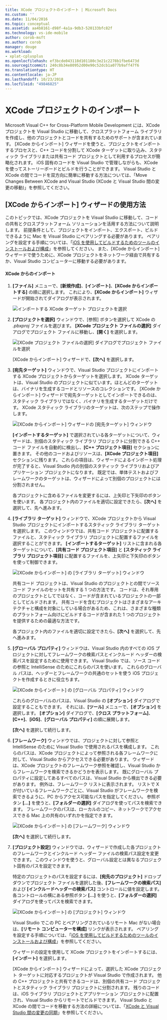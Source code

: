 ```yaml
---
title: XCode プロジェクトのインポート | Microsoft Docs
ms.custom: ''
ms.date: 11/04/2016
ms.topic: conceptual
ms.assetid: aa4b8161-d98f-4a1a-9db3-520133bfc82f
ms.technology: vs-ide-mobile
author: corob-msft
ms.author: corob
manager: douge
ms.workload:
- xplat-cplusplus
ms.openlocfilehash: ef3bcde043118d101180c3e21c2278b1fbe6473d
ms.sourcegitcommit: 240c8b34e80952d00e90c52dcb1a077b9aff47f6
ms.translationtype: HT
ms.contentlocale: ja-JP
ms.lasthandoff: 10/23/2018
ms.locfileid: "49846825"
---
```

# <a name="import-an-xcode-project"></a>XCode プロジェクトのインポート
Microsoft Visual C++ for Cross-Platform Mobile Development には、XCode プロジェクトを Visual Studio に移動して、クロスプラットフォーム ライブラリを作成し、他のプロジェクトとコードを共有するためのサポートが含まれています。 [XCode からインポート] ウィザードを使うと、プロジェクトをインポートするプロセスと、C++ コードを分割して XCode ターゲットに取り込み、スタティック ライブラリまたは共有コード プロジェクトとして利用するプロセスが簡略化されます。 iOS 固有のコードを Visual Studio で管理しながらも、XCode を使ってストーリーボードとビルドを行うことができます。 Visual Studio と XCode の間でコードを双方向に簡単に移動する方法については、「Move Changes Between XCode and Visual Studio (XCode と Visual Studio 間の変更の移動)」を参照してください。  
  
## <a name="use-the-import-from-xcode-wizard"></a>[XCode からインポート] ウィザードの使用方法  
 このトピックでは、XCode プロジェクトを Visual Studio に移動して、コードの共有とクロスプラットフォーム ソリューションを活用する方法について説明します。 前提条件として、プロジェクトをインポート、エクスポート、ビルドできるように Mac を Visual Studio にペアリングする必要があります。 ペアリングを設定する手順については、「[iOS を使用してビルドするためのツールのインストールおよび構成](../cross-platform/install-and-configure-tools-to-build-using-ios.md)」を参照してください。 また、[XCode からインポート] ウィザードで使うために、XCode プロジェクトをネットワーク経由で共有するか、Visual Studio コンピューターに移動する必要があります。  
  
#### <a name="import-from-xcode"></a>XCode からのインポート  
  
1. **[ファイル]** メニューで、**[新規作成]**、**[インポート]**、**[XCode からインポートする]** の順に選択します。 これにより、**[XCode からインポート]** ウィザードが開始されてダイアログが表示されます。  
  
    ![インポートする XCode ターゲット プロジェクトを選択](../cross-platform/media/cppmdd_u2_importxcode_choose.PNG "CPPMDD_U2_ImportXCode_Choose")  
  
2. **[プロジェクトを選択]** ウィンドウで、[参照] ボタンを選択して XCode の *.pbxproj* ファイルを選びます。 **[XCode プロジェクト ファイルの選択]** ダイアログでプロジェクト ファイルに移動し、**[開く]** を選択します。  
  
    ![[XCode プロジェクト ファイルの選択] ダイアログでプロジェクト ファイルを選択](../cross-platform/media/cppmdd_u2_importxcode_browse.PNG "CPPMDD_U2_ImportXCode_Browse")  
  
    [XCode からインポート] ウィザードで、**[次へ]** を選択します。  
  
3. **[宛先ターゲット]** ウィンドウで、Visual Studio プロジェクトにインポートする XCode プロジェクトからターゲットを選択します。 XCode ターゲットは、Visual Studio のプロジェクトに似ています。ほとんどのターゲットは、バイナリを生成するコードとリソースのコレクションです。 [XCode からインポート] ウィザードで宛先ターゲットとしてインポートできるのは、スタティック ライブラリではなく、バイナリを生成するターゲットだけです。 XCode スタティック ライブラリのターゲットは、次のステップで操作します。  
  
    ![[XCode からインポート] ウィザードの [宛先ターゲット] ウィンドウ](../cross-platform/media/cppmdd_u2_importxcode_destination.jpg "CPPMDD_U2_ImportXCode_Destination")  
  
    **[インポートするターゲット]** で選択されている各ターゲットについて、ウィザードは、別個のスタティック ライブラリ プロジェクトに分割できる C++ コード ファイルを自動的に検出し、**[C++ プロジェクト項目]** セクションに置きます。 その他のコードおよびリソースは、**[XCode プロジェクト項目]** セクションに残ります。 これらの項目は、ウィザードによるインポート処理が完了すると、Visual Studio 内の別個のスタティック ライブラリおよびアプリケーション プロジェクトになります。 既定では、単体テストおよびフレームワークのターゲットは、ウィザードによって別個のプロジェクトには分割されません。  
  
    各プロジェクトに含めるファイルを変更するには、上矢印と下矢印のボタンを使います。 各プロジェクト内のファイルを適切に設定できたら、**[次へ]** を選択して、先へ進みます。  
  
4. **[ライブラリ ターゲット]** ウィンドウで、XCode プロジェクトから Visual Studio プロジェクトにインポートするスタティック ライブラリ ターゲットを選択します。 このウィンドウでは、共有コード プロジェクトに配置するファイルと、スタティック ライブラリ プロジェクトに配置するファイルを選択することができます。 **[インポートするターゲット]** リストに含まれる各ターゲットについて、**[共有コード プロジェクト項目]** と **[スタティック ライブラリ プロジェクト項目]** に配置するファイルを、上矢印と下矢印のボタンを使って制御できます。  
  
    ![[XCode からインポート] の [ライブラリ ターゲット] ウィンドウ](../cross-platform/media/cppmdd_u2_importxcode_library.jpg "CPPMDD_U2_ImportXCode_Library")  
  
    共有コード プロジェクトは、Visual Studio のプロジェクトとの間でソース コード ファイルのセットを共有する 1 つの方法です。 コードは、それ専用のプロジェクトとしてではなく、コードが含まれているプロジェクトの一部としてビルドされます。 共有コードを含むプロジェクトはさまざまなアーキテクチャと構成を対象にしている場合があるため、これは、さまざまな種類のプラットフォーム向けにビルドするコードが含まれた 1 つのプロジェクトを提供するための最適な方法です。  
  
    各プロジェクト内のファイルを適切に設定できたら、**[次へ]** を選択して、先へ進みます。  
  
5. **[グローバル プロパティ]** ウィンドウは、Visual Studio 内のすべての iOS プロジェクトに対してフレームワークの検索パスとインクルード ヘッダーの検索パスを設定するために使用できます。 Visual Studio では、ソース コードの参照と IntelliSense のためにこれらのパスを使います。 これらのグローバル パスは、ヘッダーとフレームワークの共通のセットを使う iOS プロジェクトを作成するときに役立ちます。  
  
    ![[XCode からインポート] の [グローバル プロパティ] ウィンドウ](../cross-platform/media/cppmdd_u2_importxcode_global.jpg "CPPMDD_U2_ImportXCode_Global")  
  
    これらのグローバルのパスは、Visual Studio の **[オプション]** ダイアログで設定することもできます。 それには、**[ツール]** メニューで、**[オプション]** を選択します。 **[オプション]** ダイアログで、**[クロス プラットフォーム]**、**[C++]**、**[iOS]**、**[グローバル プロパティ]** の順に展開します。  
  
    **[次へ]** を選択して続行します。  
  
6. **[フレームワーク]** ウィンドウでは、プロジェクトに対して参照と IntelliSense のために Visual Studio で使用されるパスを構成します。 これらのパスは、XCode プロジェクトによって参照される各フレームワークに対して、Visual Studio からアクセスできる必要があります。 ウィザードは、XCode プロジェクトのフレームワーク参照を確認し、Visual Studio からフレームワークを検索できるかどうかを表示します。 既にグローバル プロパティに設定してあるすべてのパスは、Visual Studio から検出できる必要があります。 例外は、フレームワーク リストに表示されます。 リストで X が付いているフレームワークごとに、Visual Studio がフレームワークを検索できるように、PC からアクセス可能なパスを指定してください。 参照ボタン **[...]** を使うと、**[フォルダーの選択]** ダイアログを使ってパスを検索できます。 フレームワークのパスは、ローカルのコピー、ネットワークでアクセスできる Mac 上の共有のいずれかを指定できます。  
  
    ![[XCode からインポート] の [フレームワーク] ウィンドウ](../cross-platform/media/cppmdd_u2_importxcode_frameworks.jpg "CPPMDD_U2_ImportXCode_Frameworks")  
  
    **[次へ]** を選択して続行します。  
  
7. **[プロジェクト設定]** ウィンドウでは、ウィザードで作成した各プロジェクトのフレームワークとインクルード ヘッダー ファイルの検索パス設定を変更できます。 このウィンドウを使うと、グローバル設定とは異なるプロジェクト固有のパスを設定できます。  
  
    特定のプロジェクトのパスを設定するには、**[宛先のプロジェクト]** ドロップダウンでプロジェクト ファイルを選択した後、**[フレームワークの検索パス]** および **[インクルードヘッダーの検索パス]** コントロールに値を設定します。 各コントロールの横にある参照ボタン **[...]** を使うと、**[フォルダーの選択]** ダイアログを使ってパスを検索できます。  
  
    ![[XCode からインポート] の [プロジェクト] ウィンドウ](../cross-platform/media/cppmdd_u2_importxcode_projects.jpg "CPPMDD_U2_ImportXCode_Projects")  
  
    Visual Studio でこの PC とペアリングされているリモート Mac がない場合は、**[リモート コンピューターを構成]** リンクが表示されます。 ペアリングを設定する手順については、「[iOS を使用してビルドするためのツールのインストールおよび構成](../cross-platform/install-and-configure-tools-to-build-using-ios.md)」を参照してください。  
  
    ウィザードの設定を使用して XCode プロジェクトをインポートするには、**[インポート]** を選択します。  
  
   [XCode からインポート] ウィザードによって、選択した XCode プロジェクト ターゲットに対応するプロジェクトが Visual Studio で作成されます。 他の C++ プロジェクトと共有できるコードは、別個の共有コード プロジェクトとスタティック ライブラリ プロジェクトに分割されます。 残りのコードは、iOS ライブラリ プロジェクトとアプリケーション プロジェクトに配置され、Visual Studio からリモートでビルドできます。 Visual Studio と XCode の間でコードを移動する方法の詳細については、「[XCode と Visual Studio 間の変更の同期](../cross-platform/sync-changes-between-xcode-and-visual-studio.md)」を参照してください。